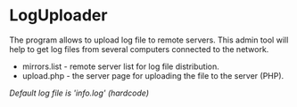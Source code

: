 # LogUploader

The program allows to upload log file to remote servers. This admin tool will help to get log files from several computers connected to the network.

* mirrors.list - remote server list for log file distribution.
* upload.php - the server page for uploading the file to the server (PHP).

*Default log file is 'info.log' (hardcode)*